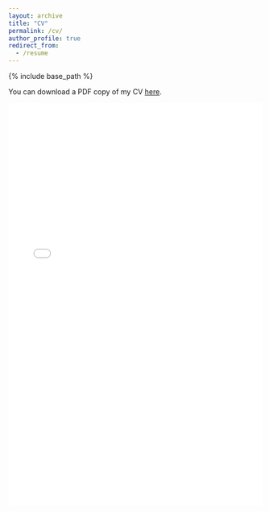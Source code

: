 ```yaml
---
layout: archive
title: "CV"
permalink: /cv/
author_profile: true
redirect_from:
  - /resume
---
```


{% include base_path %}

You can download a PDF copy of my CV
[here](../files/DarshanAcharya_CV.pdf).

<iframe src="../files/DarshanAcharya_CV.pdf" width="100%" height="800" frameborder="no" border="0" marginwidth="0" marginheight="0"></iframe>


